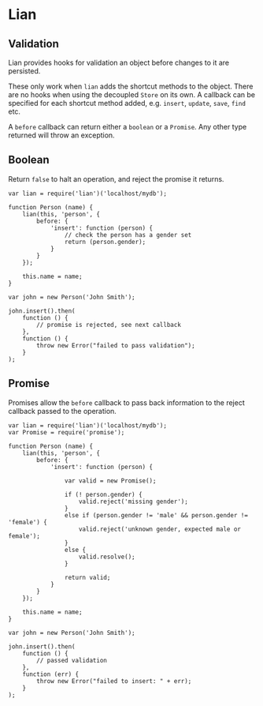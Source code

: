 # Lian

## Validation

Lian provides hooks for validation an object before changes to it are persisted.

These only work when `lian` adds the shortcut methods to the object. There are no hooks when using the decoupled `Store` on its own. A callback can be specified for each shortcut method added, e.g. `insert`, `update`, `save`, `find` etc.

A `before` callback can return either a `boolean` or a `Promise`. Any other type returned will throw an exception.

## Boolean

Return `false` to halt an operation, and reject the promise it returns. 

    var lian = require('lian')('localhost/mydb');

    function Person (name) {
        lian(this, 'person', {
            before: {
                'insert': function (person) {
                    // check the person has a gender set
                    return (person.gender);
                }
            }
        });

        this.name = name;
    }

    var john = new Person('John Smith');

    john.insert().then(
        function () {
            // promise is rejected, see next callback
        },
        function () {
            throw new Error("failed to pass validation");
        }
    );

## Promise

Promises allow the `before` callback to pass back information to the reject callback passed to the operation.

    var lian = require('lian')('localhost/mydb');
    var Promise = require('promise');

    function Person (name) {
        lian(this, 'person', {
            before: {
                'insert': function (person) {

                    var valid = new Promise();

                    if (! person.gender) {
                        valid.reject('missing gender');
                    }
                    else if (person.gender != 'male' && person.gender != 'female') {
                        valid.reject('unknown gender, expected male or female');
                    }
                    else {
                        valid.resolve();
                    }

                    return valid;
                }
            }
        });

        this.name = name;
    }

    var john = new Person('John Smith');

    john.insert().then(
        function () {
            // passed validation
        },
        function (err) {
            throw new Error("failed to insert: " + err);
        }
    );

